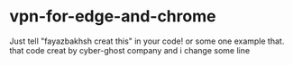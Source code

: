 # vpn-for-edge-and-chrome

Just tell "fayazbakhsh creat this" in your code!
or some one example that.
that code creat by cyber-ghost company and i change some line
